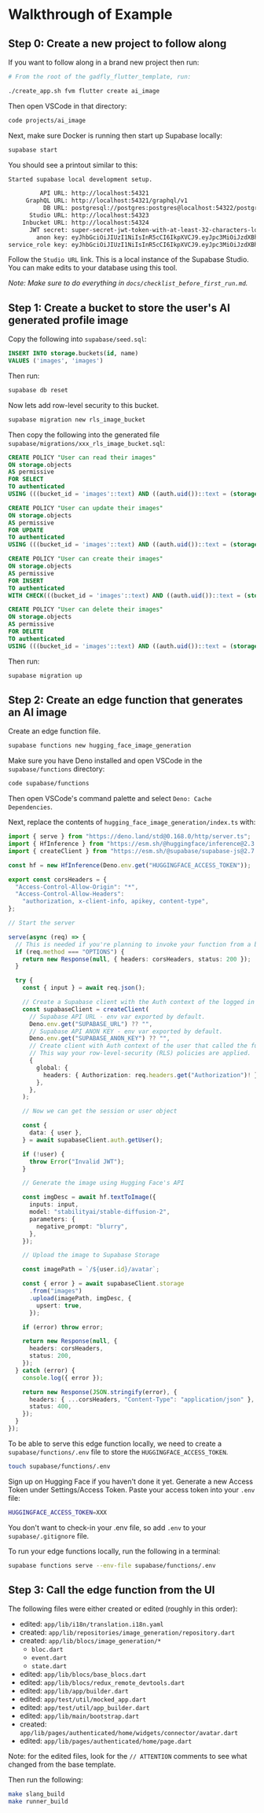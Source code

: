 # Walkthrough of Example

## Step 0: Create a new project to follow along

If you want to follow along in a brand new project then run:

```sh
# From the root of the gadfly_flutter_template, run: 

./create_app.sh fvm flutter create ai_image
```

Then open VSCode in that directory:

```sh
code projects/ai_image
```

Next, make sure Docker is running then start up Supabase locally:

```sh
supabase start
```

You should see a printout similar to this:

```sh
Started supabase local development setup.

         API URL: http://localhost:54321
     GraphQL URL: http://localhost:54321/graphql/v1
          DB URL: postgresql://postgres:postgres@localhost:54322/postgres
      Studio URL: http://localhost:54323
    Inbucket URL: http://localhost:54324
      JWT secret: super-secret-jwt-token-with-at-least-32-characters-long
        anon key: eyJhbGciOiJIUzI1NiIsInR5cCI6IkpXVCJ9.eyJpc3MiOiJzdXBhYmFzZS1kZW1vIiwicm9sZSI6ImFub24iLCJleHAiOjE5ODM4MTI5OTZ9.CRXP1A7WOeoJeXxjNni43kdQwgnWNReilDMblYTn_I0
service_role key: eyJhbGciOiJIUzI1NiIsInR5cCI6IkpXVCJ9.eyJpc3MiOiJzdXBhYmFzZS1kZW1vIiwicm9sZSI6InNlcnZpY2Vfcm9sZSIsImV4cCI6MTk4MzgxMjk5Nn0.EGIM96RAZx35lJzdJsyH-qQwv8Hdp7fsn3W0YpN81IU
```

Follow the `Studio URL` link. This is a local instance of the Supabase Studio.
You can make edits to your database using this tool.

_Note: Make sure to do everything in `docs/checklist_before_first_run.md`._

## Step 1: Create a bucket to store the user's AI generated profile image

Copy the following into `supabase/seed.sql`:

```sql
INSERT INTO storage.buckets(id, name)
VALUES ('images', 'images')
```

Then run:

```sh
supabase db reset
```

Now lets add row-level security to this bucket.

```sh
supabase migration new rls_image_bucket
```

Then copy the following into the generated file
`supabase/migrations/xxx_rls_image_bucket.sql`:

```sql
CREATE POLICY "User can read their images"
ON storage.objects
AS permissive
FOR SELECT 
TO authenticated 
USING (((bucket_id = 'images'::text) AND ((auth.uid())::text = (storage.foldername(name))[1])));

CREATE POLICY "User can update their images"
ON storage.objects
AS permissive
FOR UPDATE 
TO authenticated 
USING (((bucket_id = 'images'::text) AND ((auth.uid())::text = (storage.foldername(name))[1])));

CREATE POLICY "User can create their images"
ON storage.objects
AS permissive
FOR INSERT
TO authenticated 
WITH CHECK(((bucket_id = 'images'::text) AND ((auth.uid())::text = (storage.foldername(name))[1])));

CREATE POLICY "User can delete their images"
ON storage.objects
AS permissive
FOR DELETE 
TO authenticated 
USING (((bucket_id = 'images'::text) AND ((auth.uid())::text = (storage.foldername(name))[1])));
```

Then run:

```sh
supabase migration up
```

## Step 2: Create an edge function that generates an AI image

Create an edge function file.

```sh
supabase functions new hugging_face_image_generation
```

Make sure you have Deno installed and open VSCode in the `supabase/functions`
directory:

```sh
code supabase/functions
```

Then open VSCode's command palette and select `Deno: Cache Dependencies`.

Next, replace the contents of `hugging_face_image_generation/index.ts` with:

```typescript
import { serve } from "https://deno.land/std@0.168.0/http/server.ts";
import { HfInference } from "https://esm.sh/@huggingface/inference@2.3.2";
import { createClient } from "https://esm.sh/@supabase/supabase-js@2.7.1";

const hf = new HfInference(Deno.env.get("HUGGINGFACE_ACCESS_TOKEN"));

export const corsHeaders = {
  "Access-Control-Allow-Origin": "*",
  "Access-Control-Allow-Headers":
    "authorization, x-client-info, apikey, content-type",
};

// Start the server

serve(async (req) => {
  // This is needed if you're planning to invoke your function from a browser.
  if (req.method === "OPTIONS") {
    return new Response(null, { headers: corsHeaders, status: 200 });
  }

  try {
    const { input } = await req.json();

    // Create a Supabase client with the Auth context of the logged in user.
    const supabaseClient = createClient(
      // Supabase API URL - env var exported by default.
      Deno.env.get("SUPABASE_URL") ?? "",
      // Supabase API ANON KEY - env var exported by default.
      Deno.env.get("SUPABASE_ANON_KEY") ?? "",
      // Create client with Auth context of the user that called the function.
      // This way your row-level-security (RLS) policies are applied.
      {
        global: {
          headers: { Authorization: req.headers.get("Authorization")! },
        },
      },
    );

    // Now we can get the session or user object

    const {
      data: { user },
    } = await supabaseClient.auth.getUser();

    if (!user) {
      throw Error("Invalid JWT");
    }

    // Generate the image using Hugging Face's API

    const imgDesc = await hf.textToImage({
      inputs: input,
      model: "stabilityai/stable-diffusion-2",
      parameters: {
        negative_prompt: "blurry",
      },
    });

    // Upload the image to Supabase Storage

    const imagePath = `/${user.id}/avatar`;

    const { error } = await supabaseClient.storage
      .from("images")
      .upload(imagePath, imgDesc, {
        upsert: true,
      });

    if (error) throw error;

    return new Response(null, {
      headers: corsHeaders,
      status: 200,
    });
  } catch (error) {
    console.log({ error });

    return new Response(JSON.stringify(error), {
      headers: { ...corsHeaders, "Content-Type": "application/json" },
      status: 400,
    });
  }
});
```

To be able to serve this edge function locally, we need to create a
`supabase/functions/.env` file to store the `HUGGINGFACE_ACCESS_TOKEN`.

```sh
touch supabase/functions/.env
```

Sign up on Hugging Face if you haven't done it yet. Generate a new Access Token
under Settings/Access Token. Paste your access token into your `.env` file:

```sh
HUGGINGFACE_ACCESS_TOKEN=XXX
```

You don't want to check-in your .env file, so add `.env` to your `supabase/.gitignore` file.

To run your edge functions locally, run the following in a terminal:

```sh
supabase functions serve --env-file supabase/functions/.env
```

## Step 3: Call the edge function from the UI

The following files were either created or edited (roughly in this order):

- edited: `app/lib/i18n/translation.i18n.yaml`
- created: `app/lib/repositories/image_generation/repository.dart`
- created: `app/lib/blocs/image_generation/*`
  - `bloc.dart`
  - `event.dart`
  - `state.dart`
- edited: `app/lib/blocs/base_blocs.dart`
- edited: `app/lib/blocs/redux_remote_devtools.dart`
- edited: `app/lib/app/builder.dart`
- edited: `app/test/util/mocked_app.dart`
- edited: `app/test/util/app_builder.dart`
- edited: `app/lib/main/bootstrap.dart`
- created: `app/lib/pages/authenticated/home/widgets/connector/avatar.dart`
- edited: `app/lib/pages/authenticated/home/page.dart`

Note: for the edited files, look for the `// ATTENTION` comments to see what
changed from the base template.

Then run the following:

```sh
make slang_build
make runner_build
```
